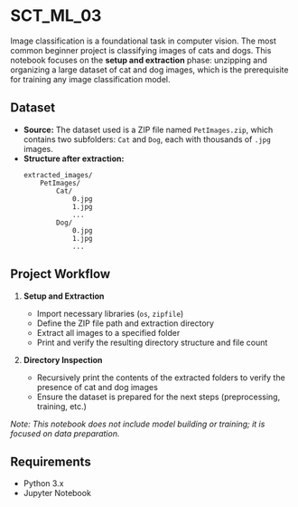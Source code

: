 # SCT_ML_03
Image classification is a foundational task in computer vision. The most common beginner project is classifying images of cats and dogs. This notebook focuses on the **setup and extraction** phase: unzipping and organizing a large dataset of cat and dog images, which is the prerequisite for training any image classification model.

## Dataset

- **Source:** The dataset used is a ZIP file named `PetImages.zip`, which contains two subfolders: `Cat` and `Dog`, each with thousands of `.jpg` images.
- **Structure after extraction:**
  ```
  extracted_images/
      PetImages/
          Cat/
              0.jpg
              1.jpg
              ...
          Dog/
              0.jpg
              1.jpg
              ...
  ```

## Project Workflow

1. **Setup and Extraction**
    - Import necessary libraries (`os`, `zipfile`)
    - Define the ZIP file path and extraction directory
    - Extract all images to a specified folder
    - Print and verify the resulting directory structure and file count

2. **Directory Inspection**
    - Recursively print the contents of the extracted folders to verify the presence of cat and dog images
    - Ensure the dataset is prepared for the next steps (preprocessing, training, etc.)

*Note: This notebook does not include model building or training; it is focused on data preparation.*

## Requirements

- Python 3.x
- Jupyter Notebook
